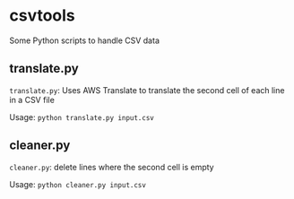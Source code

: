 # csvtools
Some Python scripts to handle CSV data


## translate.py
`translate.py`: Uses AWS Translate to translate the second cell of each line in a CSV file

Usage: `python translate.py input.csv`

## cleaner.py
`cleaner.py`: delete lines where the second cell is empty

Usage: `python cleaner.py input.csv`
